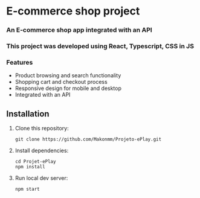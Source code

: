 # E-commerce shop project

### An E-commerce shop app integrated with an API

### This project was developed using React, Typescript, CSS in JS

### Features
- Product browsing and search functionality
- Shopping cart and checkout process
- Responsive design for mobile and desktop
- Integrated with an API


## Installation

1. Clone this repository:
   ```shell
   git clone https://github.com/Makonmm/Projeto-ePlay.git
   ```
2. Install dependencies:

   ```shell
   cd Projet-ePlay
   npm install
   ```

3. Run local dev server:

   ```shell
   npm start
   ``` 
   
